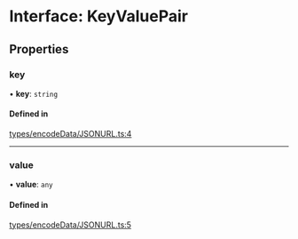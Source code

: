 # Interface: KeyValuePair

## Properties

### key

• **key**: `string`

#### Defined in

[types/encodeData/JSONURL.ts:4](https://github.com/ERC725Alliance/erc725.js/blob/51bcfc7/src/types/encodeData/JSONURL.ts#L4)

___

### value

• **value**: `any`

#### Defined in

[types/encodeData/JSONURL.ts:5](https://github.com/ERC725Alliance/erc725.js/blob/51bcfc7/src/types/encodeData/JSONURL.ts#L5)

